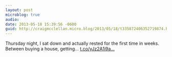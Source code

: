 ```yaml
---
layout: post
microblog: true
audio: 
date: 2013-05-18 15:39:56 -0600
guid: http://craigmcclellan.micro.blog/2013/05/18/t335872406352719874.html
---
```

Thursday night, I sat down and actually rested for the first time in weeks. Between buying a house, getting... [t.co/yJz2A1i9a...](http://t.co/yJz2A1i9a6)
